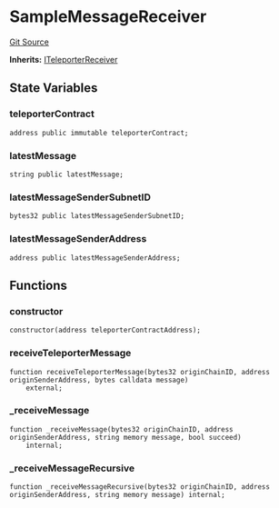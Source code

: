 # SampleMessageReceiver
[Git Source](https://github.com/ava-labs/teleporter/blob/dde09fbf56cc395da6bfd76c7f894a3cf5b2cd9e/src/Teleporter/tests/HandleInitialMessageExecutionTests.t.sol)

**Inherits:**
[ITeleporterReceiver](/src/Teleporter/ITeleporterReceiver.sol/interface.ITeleporterReceiver.md)


## State Variables
### teleporterContract

```solidity
address public immutable teleporterContract;
```


### latestMessage

```solidity
string public latestMessage;
```


### latestMessageSenderSubnetID

```solidity
bytes32 public latestMessageSenderSubnetID;
```


### latestMessageSenderAddress

```solidity
address public latestMessageSenderAddress;
```


## Functions
### constructor


```solidity
constructor(address teleporterContractAddress);
```

### receiveTeleporterMessage


```solidity
function receiveTeleporterMessage(bytes32 originChainID, address originSenderAddress, bytes calldata message)
    external;
```

### _receiveMessage


```solidity
function _receiveMessage(bytes32 originChainID, address originSenderAddress, string memory message, bool succeed)
    internal;
```

### _receiveMessageRecursive


```solidity
function _receiveMessageRecursive(bytes32 originChainID, address originSenderAddress, string memory message) internal;
```

